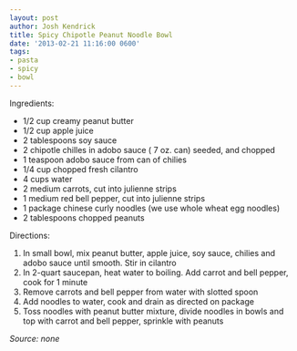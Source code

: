 ```yaml
---
layout: post
author: Josh Kendrick
title: Spicy Chipotle Peanut Noodle Bowl
date: '2013-02-21 11:16:00 0600'
tags:
- pasta
- spicy
- bowl
---
```


Ingredients:
* 1/2 cup creamy peanut butter
* 1/2 cup apple juice
* 2 tablespoons soy sauce
* 2 chipotle chilles in adobo sauce ( 7 oz. can) seeded, and chopped
* 1 teaspoon adobo sauce from can of chilies
* 1/4 cup chopped fresh cilantro
* 4 cups water
* 2 medium carrots, cut into julienne strips
* 1 medium red bell pepper, cut into julienne strips
* 1 package chinese curly noodles (we use whole wheat egg noodles)
* 2 tablespoons chopped peanuts

Directions:
1. In small bowl, mix peanut butter, apple juice, soy sauce, chilies and adobo sauce until smooth. Stir in cilantro
2. In 2-quart saucepan, heat water to boiling. Add carrot and bell pepper, cook for 1 minute
3. Remove carrots and bell pepper from water with slotted spoon
4. Add noodles to water, cook and drain as directed on package
5. Toss noodles with peanut butter mixture, divide noodles in bowls and top with carrot and bell pepper, sprinkle with peanuts

*Source: none*